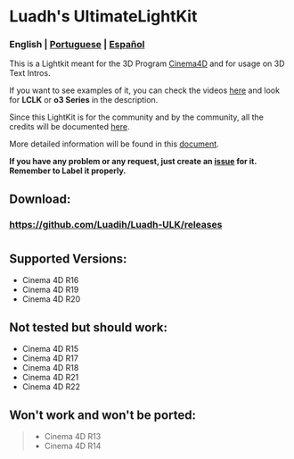 # Luadh's UltimateLightKit

### English | [Portuguese](https://github.com/Luadih/Luadh-ULK/blob/master/README_PT.md) | [Español](https://github.com/Luadih/Luadh-ULK/blob/master/README_ES.md)

This is a Lightkit meant for the 3D Program [Cinema4D](https://www.maxon.net/en-us/products/cinema-4d/overview/) and for usage on 3D Text Intros.

If you want to see examples of it, you can check the videos [here](https://www.youtube.com/c/loAd_Variety/videos) and look for **LCLK** or **o3 Series** in the description.

Since this LightKit is for the community and by the community, all the credits will be documented [here](https://docs.google.com/spreadsheets/d/151VKYKdASJQL2UbSq6cknIqSAWjQ5IFCyj8JVZdeaLQ/edit?usp=sharing).

More detailed information will be found in this [document](https://docs.google.com/document/d/1XJtCZ82iyey3agQ3-Oulmd6G4atuKC4-_pV607EnyS4/edit?usp=sharing).

**If you have any problem or any request, just create an [issue](https://github.com/Luadih/Luadh-ULK/issues/new) for it. Remember to Label it properly.**

## Download:

### https://github.com/Luadih/Luadh-ULK/releases

#

## Supported Versions:

- Cinema 4D R16
- Cinema 4D R19
- Cinema 4D R20

## Not tested but should work:

- Cinema 4D R15
- Cinema 4D R17
- Cinema 4D R18
- Cinema 4D R21
- Cinema 4D R22

## Won't work and won't be ported:

> - Cinema 4D R13
> - Cinema 4D R14
